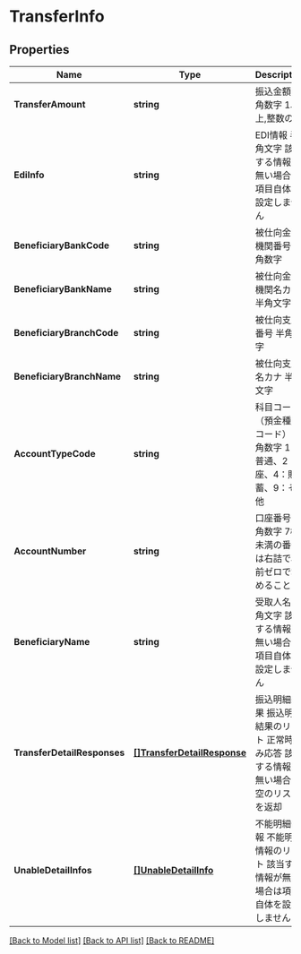 # TransferInfo

## Properties
Name | Type | Description | Notes
------------ | ------------- | ------------- | -------------
**TransferAmount** | **string** | 振込金額 半角数字 1以上,整数のみ  | [optional] [default to null]
**EdiInfo** | **string** | EDI情報 半角文字 該当する情報が無い場合は項目自体を設定しません  | [optional] [default to null]
**BeneficiaryBankCode** | **string** | 被仕向金融機関番号 半角数字  | [optional] [default to null]
**BeneficiaryBankName** | **string** | 被仕向金融機関名カナ 半角文字  | [optional] [default to null]
**BeneficiaryBranchCode** | **string** | 被仕向支店番号 半角数字  | [optional] [default to null]
**BeneficiaryBranchName** | **string** | 被仕向支店名カナ 半角文字  | [optional] [default to null]
**AccountTypeCode** | **string** | 科目コード（預金種別コード） 半角数字 1：普通、2：当座、4：貯蓄、9：その他  | [optional] [default to null]
**AccountNumber** | **string** | 口座番号 半角数字 7桁未満の番号は右詰で、前ゼロで埋めること  | [optional] [default to null]
**BeneficiaryName** | **string** | 受取人名 半角文字 該当する情報が無い場合は項目自体を設定しません  | [optional] [default to null]
**TransferDetailResponses** | [**[]TransferDetailResponse**](TransferDetailResponse.md) | 振込明細結果 振込明細結果のリスト 正常時のみ応答 該当する情報が無い場合は空のリストを返却  | [optional] [default to null]
**UnableDetailInfos** | [**[]UnableDetailInfo**](UnableDetailInfo.md) | 不能明細情報 不能明細情報のリスト 該当する情報が無い場合は項目自体を設定しません  | [optional] [default to null]

[[Back to Model list]](../README.md#documentation-for-models) [[Back to API list]](../README.md#documentation-for-api-endpoints) [[Back to README]](../README.md)


